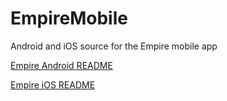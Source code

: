 # EmpireMobile
Android and iOS source for the Empire mobile app

[Empire Android README](https://github.com/EmpireProject/EmpireMobile/blob/master/EmpireMobile-Android/README.md)

[Empire iOS README](https://github.com/EmpireProject/EmpireMobile/blob/master/EmpireMobile-iOS/README.md)
